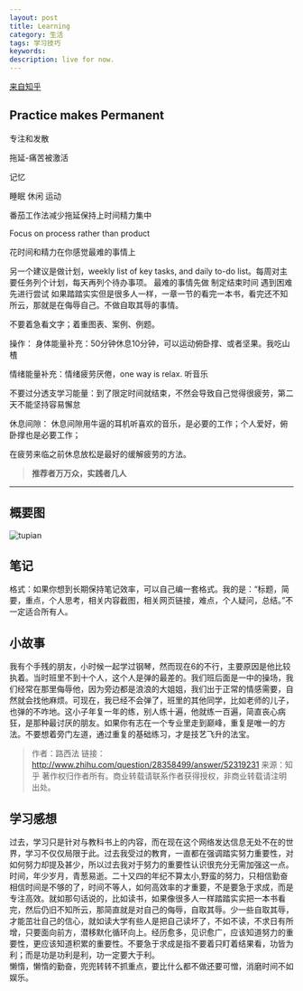 ```yaml
---
layout: post
title: Learning
category: 生活
tags: 学习技巧
keywords: 
description: live for now.
---
```

[来自知乎](http://www.zhihu.com/question/28358499)

##  Practice makes Permanent

专注和发散

拖延-痛苦被激活

记忆

睡眠 休闲 运动

番茄工作法减少拖延保持上时间精力集中

Focus on process rather than product

花时间和精力在你感觉最难的事情上

另一个建议是做计划，weekly list of key tasks, and daily to-do list。每周对主要任务列个计划，每天再列个待办事项。
最难的事情先做
制定结束时间
遇到困难先进行尝试
如果踏踏实实但是很多人一样，一章一节的看完一本书，看完还不知所云，那就是在侮辱自己。不做自取其辱的事情。

不要着急看文字；着重图表、案例、例题。

操作：
身体能量补充：50分钟休息10分钟，可以运动俯卧撑、或者坚果。我吃山楂

情绪能量补充：情绪疲劳厌倦，one way is relax. 听音乐

不要过分透支学习能量：到了限定时间就结束，不然会导致自己觉得很疲劳，第二天不能坚持容易懈怠

休息间隙：
休息间隙用牛逼的耳机听喜欢的音乐，是必要的工作；个人爱好，俯卧撑也是必要工作；

在疲劳来临之前休息放松是最好的缓解疲劳的方法。

> **推荐者万万众，实践者几人**
> 

---------------------------------------

## 概要图

![tupian](https://pic1.zhimg.com/ba28ba050690422efd40da32996c482c_b.jpg)

## 笔记
格式：如果你想到长期保持笔记效率，可以自己编一套格式。我的是：“标题，简要，重点，个人思考，相关内容截图，相关网页链接，难点，个人疑问，总结。”不一定适合所有人。

## 小故事
我有个手残的朋友，小时候一起学过钢琴，然而现在6的不行，主要原因是他比较执着。当时班里不到十个人，这个人是弹的最差的。我们班后面是一中的操场，我们经常在那里侮辱他，因为旁边都是浪浪的大姐姐，我们出于正常的情感需要，自然就会找他麻烦。可现在，我已经不会弹了，班里的其他同学，比如老师的儿子，也弹的不咋地。这小子年复一年的练，别人练十遍，他就练一百遍，简直丧心病狂，是那种最讨厌的朋友。如果你有志在一个专业里走到巅峰，重复是唯一的方法。不要想着旁门左道，通过重复的基础练习，才是技艺飞升的法宝。

> 作者：路西法
链接：http://www.zhihu.com/question/28358499/answer/52319231
来源：知乎
著作权归作者所有。商业转载请联系作者获得授权，非商业转载请注明出处。  

## 学习感想
过去，学习只是针对与教科书上的内容，而在现在这个网络发达信息无处不在的世界，学习不仅仅局限于此。过去我受过的教育，一直都在强调踏实努力重要性，对如何努力却提及甚少，所以过去我对于努力的重要性认识很充分无需加强这一点。   
时间，年少岁月，青葱易逝。二十又四的年纪不算太小,野蛮的努力，只相信勤奋相信时间是不够的了，时间不等人，如何高效率的才重要，不是要急于求成，而是专注高效。就如那句话说的，比如读书，如果像很多人一样踏踏实实把一本书看完，然后仍旧不知所云，那简直就是对自己的侮辱，自取其辱。少一些自取其辱，才能茁壮自己的信心，就如读大学有些人是把自己读坏了，不如不读，不求日有所增，只要面向前方，潜移默化循环向上。经历愈多，见识愈广，应该知道努力的重要性，更应该知道积累的重要性。不要急于求成是指不要着只盯着结果看，功皆为利；而是功是功利是利，功一定要大于利。  
懒惰，懒惰的勤奋，兜兜转转不抓重点，要比什么都不做还要可憎，消磨时间不如娱乐。